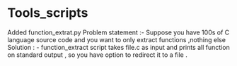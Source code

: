 # Tools_scripts

Added function_extrat.py
Problem statement :- Suppose you have 100s of C language source code and you want to only extract functions ,nothing else 
Solution : - function_extract script takes file.c as input and prints all function on standard output , so you have option to redirect it to a file .
